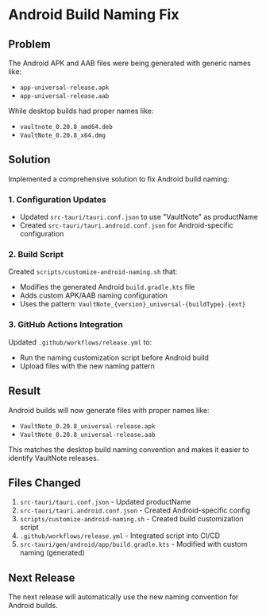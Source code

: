 # Android Build Naming Fix

## Problem
The Android APK and AAB files were being generated with generic names like:
- `app-universal-release.apk`
- `app-universal-release.aab`

While desktop builds had proper names like:
- `vaultnote_0.20.8_amd64.deb`
- `VaultNote_0.20.8_x64.dmg`

## Solution
Implemented a comprehensive solution to fix Android build naming:

### 1. Configuration Updates
- Updated `src-tauri/tauri.conf.json` to use "VaultNote" as productName
- Created `src-tauri/tauri.android.conf.json` for Android-specific configuration

### 2. Build Script
Created `scripts/customize-android-naming.sh` that:
- Modifies the generated Android `build.gradle.kts` file
- Adds custom APK/AAB naming configuration
- Uses the pattern: `VaultNote_{version}_universal-{buildType}.{ext}`

### 3. GitHub Actions Integration
Updated `.github/workflows/release.yml` to:
- Run the naming customization script before Android build
- Upload files with the new naming pattern

## Result
Android builds will now generate files with proper names like:
- `VaultNote_0.20.8_universal-release.apk`
- `VaultNote_0.20.8_universal-release.aab`

This matches the desktop build naming convention and makes it easier to identify VaultNote releases.

## Files Changed
1. `src-tauri/tauri.conf.json` - Updated productName
2. `src-tauri/tauri.android.conf.json` - Created Android-specific config
3. `scripts/customize-android-naming.sh` - Created build customization script
4. `.github/workflows/release.yml` - Integrated script into CI/CD
5. `src-tauri/gen/android/app/build.gradle.kts` - Modified with custom naming (generated)

## Next Release
The next release will automatically use the new naming convention for Android builds.
